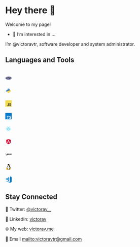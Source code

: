 # Hey there 👋 
Welcome to my page!
- 👀 I’m interested in ...

I’m @victoravtr, software developer and system administrator.

## Languages and Tools
<code>
<img height="20" src="https://raw.githubusercontent.com/github/explore/e15411113191afd939a6c8be9e71f270c98674e3/topics/php/php.png" alt="php">
</code>
<code>
<img height="20" src="https://raw.githubusercontent.com/github/explore/e15411113191afd939a6c8be9e71f270c98674e3/topics/python/python.png" alt="python">
</code>
<code>
<img height="20" src="https://raw.githubusercontent.com/github/explore/e15411113191afd939a6c8be9e71f270c98674e3/topics/javascript/javascript.png" alt="javascript">
</code>
<code>
<img height="20" src="https://raw.githubusercontent.com/github/explore/e15411113191afd939a6c8be9e71f270c98674e3/topics/typescript/typescript.png" alt="typescript">
</code>
<code>
<img height="20" src="https://raw.githubusercontent.com/github/explore/e15411113191afd939a6c8be9e71f270c98674e3/topics/react/react.png" alt="react">
</code>
<code>
<img height="20" src="https://raw.githubusercontent.com/github/explore/e15411113191afd939a6c8be9e71f270c98674e3/topics/angular/angular.png" alt="angular">
</code>
<code>
<img height="20" src="https://raw.githubusercontent.com/github/explore/e15411113191afd939a6c8be9e71f270c98674e3/topics/bash/bash.png" alt="bash">
</code>
<code>
<img height="20" src="https://raw.githubusercontent.com/github/explore/e15411113191afd939a6c8be9e71f270c98674e3/topics/linux/linux.png" alt="linux">
</code>
<code>
<img height="20" src="https://raw.githubusercontent.com/github/explore/e15411113191afd939a6c8be9e71f270c98674e3/topics/visual-studio-code/visual-studio-code.png" alt="vscode">
</code>











## Stay Connected
💬 Twitter: [@victorav__](https://twitter.com/victorav__)

💼 Linkedin: [victorav](https://linkedin)

🌐 My web: [victorav.me](https://victorav.me)

📧 Email [mailto:victoravtr@gmail.com](victoravtr@gmail.com)
